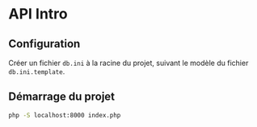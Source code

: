 # API Intro

## Configuration

Créer un fichier `db.ini` à la racine du projet, suivant le modèle du fichier `db.ini.template`.

## Démarrage du projet

```bash
php -S localhost:8000 index.php
```
